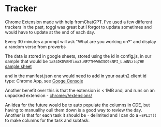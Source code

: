 # Tracker

Chrome Extension made with help fromChatGPT. I've used a few different trackers in the past, toggl was great but I forgot to update sometimes and would have to update at the end of each day.

Every 30 minutes a prompt will ask "What are you working on?" and display a random verse from proverbs

The data is stored in google sheets, stored using the id in config.js, in our sample that would be `1a84DKDVBMfimx3uNF7THWWhISO9sNFI_LuWNVztq7HE`
[sample sheet](https://docs.google.com/spreadsheets/d/1a84DKDVBMfimx3uNF7THWWhISO9sNFI_LuWNVztq7HE/edit?usp=sharing)

and in the manifest.json one would need to add in your oauth2 client id type: Chrome App, see [Googe Console ](https://console.cloud.google.com/apis/credentials)

Another benefit over this is that the extension is < 1MB and, and runs on an unpacked extension - [chrome://extensions/](chrome://extensions/)

An idea for the future would be to auto populate the columns in CDE, but having to manuallhy oull them down is a good way to review the day. 
Another is that for each task it should be `-` delimited and I can do a `=SPLIT()` to make columns for the task and subtask.



